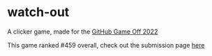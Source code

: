 # watch-out
A clicker game, made for the [GitHub Game Off 2022](https://itch.io/jam/game-off-2022)

This game ranked #459 overall, check out the submission page [here](https://itch.io/jam/game-off-2022/rate/1793467)

